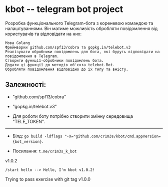 # kbot -- telegram bot project


Розробка функціонального Telegram-бота з кореневою командою та налаштуваннями. Він матиме можливість обробляти повідомлення від користувачів та відповідати на них:

    Мова Golang
    Фреймворки github.com/spf13/cobra та gopkg.in/telebot.v3
    Реалізувати обробники повідомлень для бота, які будуть відповідати на повідомлення в Telegram.
    Створити функції-обробники повідомлень бота.
    Додати ці функції до методів об'єкта telebot.Bot.
    Обробляти повідомлення відповідно до їх типу та вмісту.



## Залежності: 
* "github.com/spf13/cobra"
* "gopkg.in/telebot.v3"

* Для роботи боту потрібно створити змінну середовища "TELE_TOKEN".


--- 

* Білд: 
```go build -ldflags "-X="github.com/cr1m3s/kbot/cmd.appVersion={bot_version}```.

* Посилання:  ```t.me/cr1m3s_k_bot```

v1.0.2

```
/start hello --> Hello, I'm kbot v1.0.2!
```

Trying to pass exercise with git tag v1.0.0